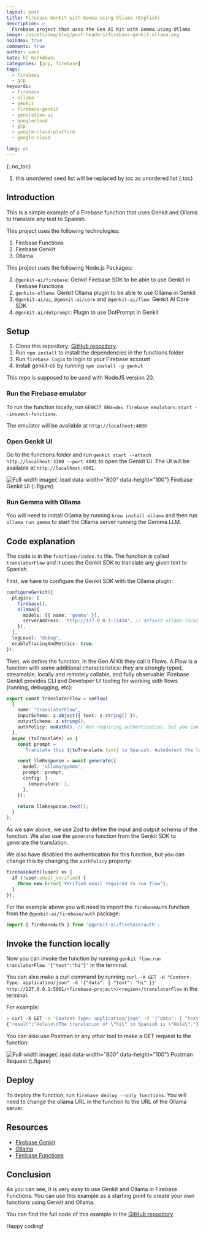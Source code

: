 ```yaml
---
layout: post
title: Firebase GenKit with Gemma using Ollama (English)
description: >
  Firebase project that uses the Gen AI Kit with Gemma using Ollama
image: /assets/img/blog/post-headers/firebase-genkit-ollama.png
noindex: true
comments: true
author: xavi
kate: hl markdown;
categories: [gcp, firebase]
tags:
  - firebase
  - gcp
keywords:
  - firebase
  - ollama
  - genkit
  - firebase-genkit
  - generative-ai
  - googlecloud
  - gcp
  - google-cloud-platform
  - google-cloud

lang: en
---
```

{:.no_toc}
1. this unordered seed list will be replaced by toc as unordered list
{:toc}

## Introduction

This is a simple example of a Firebase function that uses Genkit and Ollama to translate any test to Spanish.

This project uses the following technologies:
1. Firebase Functions
2. Firebase Genkit
3. Ollama

This project uses the following Node.js Packages:
1. `@genkit-ai/firebase`: Genkit Firebase SDK to be able to use Genkit in Firebase Functions
2. `genkitx-ollama`: Genkit Ollama plugin to be able to use Ollama in Genkit
3. `@genkit-ai/ai`, `@genkit-ai/core` and `@genkit-ai/flow`: Genkit AI Core SDK
4. `@genkit-ai/dotprompt`: Plugin to use DotPrompt in Genkit

## Setup

1. Clone this repository: [GitHub repository](https://github.com/xavidop/firebase-genkit-ollama).
2. Run `npm install` to install the dependencies in the functions folder
3. Run `firebase login` to login to your Firebase account
4. Install genkit-cli by running `npm install -g genkit`

This repo is supposed to be used with NodeJS version 20.

### Run the Firebase emulator

To run the function locally, run `GENKIT_ENV=dev firebase emulators:start --inspect-functions`.

The emulator will be available at `http://localhost:4000`

### Open Genkit UI

Go to the functions folder and run `genkit start --attach http://localhost:3100 --port 4001` to open the Genkit UI. The UI will be available at `http://localhost:4001`.

![Full-width image](/assets/img/blog/tutorials/firebase-genkit-ollama/genaikitui.png){:.lead data-width="800" data-height="100"}
Firebase Genkit UI
{:.figure}

### Run Gemma with Ollama

You will need to install Ollama by running `brew install ollama` and then run `ollama run gemma` to start the Ollama server running the Gemma LLM.

## Code explanation

The code is in the `functions/index.ts` file. The function is called `translatorFlow` and it uses the Genkit SDK to translate any given text to Spanish.

First, we have to configure the Genkit SDK with the Ollama plugin:

```typescript
configureGenkit({
  plugins: [
    firebase(),
    ollama({
      models: [{ name: 'gemma' }],
      serverAddress: 'http://127.0.0.1:11434', // default ollama local address
    }),
  ],
  logLevel: "debug",
  enableTracingAndMetrics: true,
});
```

Then, we define the function, in the Gen AI Kit they call it Flows. A Flow is a function with some additional characteristics: they are strongly typed, streamable, locally and remotely callable, and fully observable. Firebase Genkit provides CLI and Developer UI tooling for working with flows (running, debugging, etc):

```typescript
export const translatorFlow = onFlow(
  {
    name: "translatorFlow",
    inputSchema: z.object({ text: z.string() }),
    outputSchema: z.string(),
    authPolicy: noAuth(), // Not requiring authentication, but you can change this. It is highly recommended to require authentication for production use cases.
  },
  async (toTranslate) => {
    const prompt =
      `Translate this ${toTranslate.text} to Spanish. Autodetect the language.`;

    const llmResponse = await generate({
      model: 'ollama/gemma',
      prompt: prompt,
      config: {
        temperature: 1,
      },
    });

    return llmResponse.text();
  }
);
```

As we saw above, we use Zod to define the input and output schema of the function. We also use the `generate` function from the Genkit SDK to generate the translation.

We also have disabled the authentication for this function, but you can change this by changing the `authPolicy` property:

```typescript
firebaseAuth((user) => {
  if (!user.email_verified) {
    throw new Error('Verified email required to run flow');
  }
});
```

For the example above you will need to import the `firebaseAuth` function from the `@genkit-ai/firebase/auth` package:

```typescript
import { firebaseAuth } from '@genkit-ai/firebase/auth';
```

## Invoke the function locally

Now you can invoke the function by running `genkit flow:run translatorFlow '{"text":"hi"}'` in the terminal.

You can also make a curl command by running `curl -X GET -H "Content-Type: application/json" -d '{"data": { "text": "hi" }}' http://127.0.0.1:5001/<firebase-project>/<region>/translatorFlow` in the terminal.

For example:
```bash
> curl -X GET -H "Content-Type: application/json" -d '{"data": { "text": "hi" }}' http://127.0.0.1:5001/action-helloworld/us-central1/translatorFlow
{"result":"Hola\n\nThe translation of \"hi\" to Spanish is \"Hola\"."}
```

You can also use Postman or any other tool to make a GET request to the function:

![Full-width image](/assets/img/blog/tutorials/firebase-genkit-ollama/postman.png){:.lead data-width="800" data-height="100"}
Postman Request
{:.figure}

## Deploy

To deploy the function, run `firebase deploy --only functions`. You will need to change the ollama URL in the function to the URL of the Ollama server.

## Resources

- [Firebase Genkit](https://firebase.google.com/products/genkit)
- [Ollama](https://ollama.com/)
- [Firebase Functions](https://firebase.google.com/docs/functions)

## Conclusion

As you can see, it is very easy to use Genkit and Ollama in Firebase Functions. You can use this example as a starting point to create your own functions using Genkit and Ollama.

You can find the full code of this example in the [GitHub repository](https://github.com/xavidop/firebase-genkit-ollama)

Happy coding!